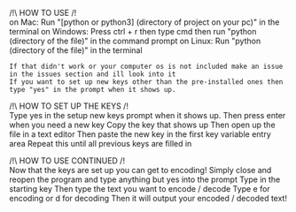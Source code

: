 /!\ HOW TO USE /!\
	on Mac: Run "[python or python3] (directory of project on your pc)" in the terminal
	on Windows: Press ctrl + r then type cmd then run "python (directory of the file)" in the command prompt
	on Linux: Run "python (directory of the file)" in the terminal
	
	If that didn't work or your computer os is not included make an issue in the issues section and ill look into it
	If you want to set up new keys other than the pre-installed ones then type "yes" in the prompt when it shows up.
  
/!\ HOW TO SET UP THE KEYS /!\
	Type yes in the setup new keys prompt when it shows up.
	Then press enter when you need a new key
	Copy the key that shows up
	Then open up the file in a text editor
	Then paste the new key in the first key variable entry area
	Repeat this until all previous keys are filled in

/!\ HOW TO USE CONTINUED /!\
	Now that the keys are set up you can get to encoding!
	Simply close and reopen the program and type anything but yes into the prompt
	Type in the starting key
	Then type the text you want to encode / decode
	Type e for encoding or d for decoding
	Then it will output your encoded / decoded text!
